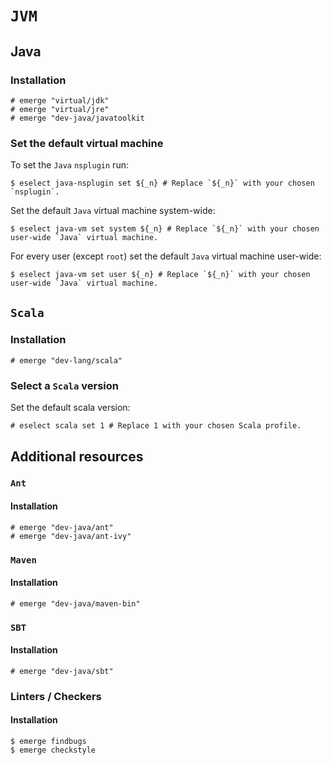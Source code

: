 # `JVM`

## Java

### Installation

```ShellSession
# emerge "virtual/jdk"
# emerge "virtual/jre"
# emerge "dev-java/javatoolkit
```

### Set the default virtual machine

To set the `Java` `nsplugin` run:

```ShellSession
$ eselect java-nsplugin set ${_n} # Replace `${_n}` with your chosen `nsplugin`.
```

Set the default `Java` virtual machine system-wide:

```ShellSession
$ eselect java-vm set system ${_n} # Replace `${_n}` with your chosen user-wide `Java` virtual machine.
```

For every user (except `root`) set the default `Java` virtual machine user-wide:

```ShellSession
$ eselect java-vm set user ${_n} # Replace `${_n}` with your chosen user-wide `Java` virtual machine.
```

## `Scala`

### Installation

```ShellSession
# emerge "dev-lang/scala"
```

### Select a `Scala` version

Set the default scala version:

```ShellSession
# eselect scala set 1 # Replace 1 with your chosen Scala profile.
```

## Additional resources

### `Ant`

#### Installation

```ShellSession
# emerge "dev-java/ant"
# emerge "dev-java/ant-ivy"
```

### `Maven`

#### Installation

```ShellSession
# emerge "dev-java/maven-bin"
```

### `SBT`

#### Installation

```ShellSession
# emerge "dev-java/sbt"
```

### Linters / Checkers

#### Installation

```ShellSession
$ emerge findbugs
$ emerge checkstyle
```
